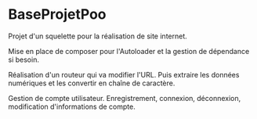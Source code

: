 # BaseProjetPoo
Projet d'un squelette pour la réalisation de site internet.

Mise en place de composer pour l'Autoloader et la gestion de dépendance si besoin.

Réalisation d'un routeur qui va modifier l'URL. Puis extraire les données numériques et les convertir en chaîne de caractère.

Gestion de compte utilisateur. Enregistrement, connexion, déconnexion, modification d'informations de compte.

